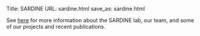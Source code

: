 Title: SARDINE
URL: sardine.html
save_as: sardine.html

See [here](https://sardine-lab.github.io) for more information about the SARDINE lab, our team, and some of our projects and recent publications.

